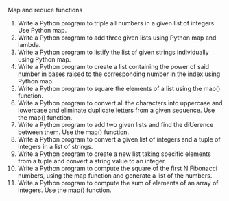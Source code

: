  Map and reduce functions

1.	Write a Python program to triple all numbers in a given list of integers. Use Python map. 
2.	Write a Python program to add three given lists using Python map and lambda.
3.	Write a Python program to listify the list of given strings individually using Python map. 
4.	Write a Python program to create a list containing the power of said number in bases raised to the corresponding number in the index using Python map. 
5.	Write a Python program to square the elements of a list using the map() function. 
6.	Write a Python program to convert all the characters into uppercase and lowercase and eliminate duplicate letters from a given sequence. Use the map() function. 
7.	Write a Python program to add two given lists and find the diƯerence between them. Use the map() function. 
8.	Write a Python program to convert a given list of integers and a tuple of integers in a list of strings. 
9.	Write a Python program to create a new list taking specific elements from a tuple and convert a string value to an integer. 
10.	Write a Python program to compute the square of the first N Fibonacci numbers, using the map function and generate a list of the numbers. 
11.	Write a Python program to compute the sum of elements of an array of integers. Use the map() function.
